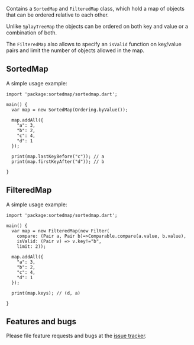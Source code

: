 
Contains a `SortedMap` and `FilteredMap` class, which hold a map of objects that can be ordered relative to each other.

Unlike `SplayTreeMap` the objects can be ordered on both key and value or a combination of both.

The `FilteredMap` also allows to specify an `isValid` function on key/value pairs and limit the number of objects 
allowed in the map.


## SortedMap

A simple usage example:

    import 'package:sortedmap/sortedmap.dart';

    main() {
      var map = new SortedMap(Ordering.byValue());
      
      map.addAll({
        "a": 3,
        "b": 2,
        "c": 4,
        "d": 1
      });
      
      print(map.lastKeyBefore("c")); // a
      print(map.firstKeyAfter("d")); // b
      
    }

## FilteredMap

A simple usage example:

    import 'package:sortedmap/sortedmap.dart';

    main() {
      var map = new FilteredMap(new Filter(
        compare: (Pair a, Pair b)=>Comparable.compare(a.value, b.value),
        isValid: (Pair v) => v.key!="b",
        limit: 2));
      
      map.addAll({
        "a": 3,
        "b": 2,
        "c": 4,
        "d": 1
      });
      
      print(map.keys); // (d, a)
      
    }

## Features and bugs

Please file feature requests and bugs at the [issue tracker][tracker].

[tracker]: https://github.com/appsup-dart/sortedmap/issues
